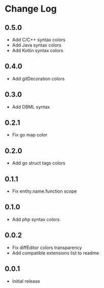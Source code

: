 # Change Log

## 0.5.0

- Add C/C++ syntax colors
- Add Java syntax colors
- Add Kotlin syntax colors

## 0.4.0

- Add gitDecoration colors

## 0.3.0

- Add DBML syntax

## 0.2.1

- Fix go map color

## 0.2.0

- Add go struct tags colors

## 0.1.1

- Fix entity.name.function scope

## 0.1.0

- Add php syntax colors

## 0.0.2

- Fix diffEditor colors transparency
- Add compatible extensions list to readme

## 0.0.1

- Initial release
